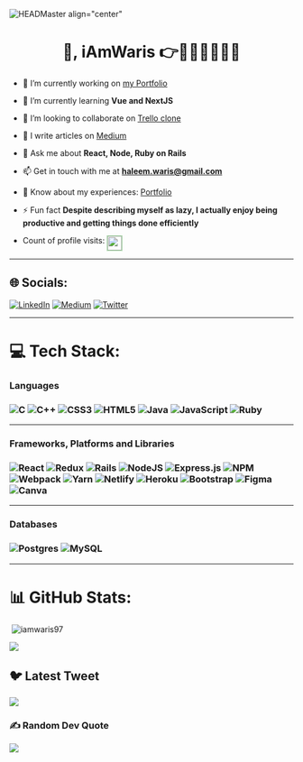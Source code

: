 ![HEADMaster align="center"](https://qph.cf2.quoracdn.net/main-qimg-fa7b4bdc3b2f73e749e5c2c646d4ae13)

<h1 align="center">👋, iAmWaris 👉👨‍💻👨‍🏫👨‍🎓</h1>

- 🔭 I’m currently working on [my Portfolio](https://iamwaris97.github.io/iAmWaris97-Portfolio)

- 🌱 I’m currently learning **Vue and NextJS**

- 👯 I’m looking to collaborate on [Trello clone](https://github.com/emilosman/trello-clone)

- 📝 I write articles on [Medium](https://medium.com/@haleem.waris)

- 💬 Ask me about **React, Node, Ruby on Rails**

- 📫 Get in touch with me at **haleem.waris@gmail.com**

- 📄 Know about my experiences: [Portfolio](https://iamwaris97.github.io/iAmWaris97-Portfolio)

- ⚡ Fun fact **Despite describing myself as lazy, I actually enjoy being productive and getting things done efficiently**

- Count of profile visits: <img style="height: 25px; vertical-align: top; border: 1px dotted green" src="https://profile-counter.glitch.me/iAmWaris97/count.svg" />

---

## 🌐 Socials:
[![LinkedIn](https://img.shields.io/badge/LinkedIn-%230077B5.svg?logo=linkedin&logoColor=white)](https://linkedin.com/in/waris-haleem) [![Medium](https://img.shields.io/badge/Medium-12100E?logo=medium&logoColor=white)](https://medium.com/@haleem.waris) [![Twitter](https://img.shields.io/badge/Twitter-%231DA1F2.svg?logo=Twitter&logoColor=white)](https://twitter.com/iAmWaris97) 
<hr>

# 💻 Tech Stack:
<h3>Languages<h3>

![C](https://img.shields.io/badge/c-%2300599C.svg?style=for-the-badge&logo=c&logoColor=white) ![C++](https://img.shields.io/badge/c++-%2300599C.svg?style=for-the-badge&logo=c%2B%2B&logoColor=white) ![CSS3](https://img.shields.io/badge/css3-%231572B6.svg?style=for-the-badge&logo=css3&logoColor=white) ![HTML5](https://img.shields.io/badge/html5-%23E34F26.svg?style=for-the-badge&logo=html5&logoColor=white) ![Java](https://img.shields.io/badge/java-%23ED8B00.svg?style=for-the-badge&logo=java&logoColor=white) ![JavaScript](https://img.shields.io/badge/javascript-%23323330.svg?style=for-the-badge&logo=javascript&logoColor=%23F7DF1E) ![Ruby](https://img.shields.io/badge/ruby-%23CC342D.svg?style=for-the-badge&logo=ruby&logoColor=white)
<hr>

<h3>Frameworks, Platforms and Libraries<h3>

![React](https://img.shields.io/badge/react-%2320232a.svg?style=for-the-badge&logo=react&logoColor=%2361DAFB) ![Redux](https://img.shields.io/badge/redux-%23593d88.svg?style=for-the-badge&logo=redux&logoColor=white) ![Rails](https://img.shields.io/badge/rails-%23CC0000.svg?style=for-the-badge&logo=ruby-on-rails&logoColor=white) ![NodeJS](https://img.shields.io/badge/node.js-6DA55F?style=for-the-badge&logo=node.js&logoColor=white) ![Express.js](https://img.shields.io/badge/express.js-%23404d59.svg?style=for-the-badge&logo=express&logoColor=%2361DAFB) ![NPM](https://img.shields.io/badge/NPM-%23000000.svg?style=for-the-badge&logo=npm&logoColor=white) ![Webpack](https://img.shields.io/badge/webpack-%238DD6F9.svg?style=for-the-badge&logo=webpack&logoColor=black) ![Yarn](https://img.shields.io/badge/yarn-%232C8EBB.svg?style=for-the-badge&logo=yarn&logoColor=white)
![Netlify](https://img.shields.io/badge/netlify-%23000000.svg?style=for-the-badge&logo=netlify&logoColor=#00C7B7) ![Heroku](https://img.shields.io/badge/heroku-%23430098.svg?style=for-the-badge&logo=heroku&logoColor=white) ![Bootstrap](https://img.shields.io/badge/bootstrap-%23563D7C.svg?style=for-the-badge&logo=bootstrap&logoColor=white) ![Figma](https://img.shields.io/badge/figma-%23F24E1E.svg?style=for-the-badge&logo=figma&logoColor=white) ![Canva](https://img.shields.io/badge/Canva-%2300C4CC.svg?style=for-the-badge&logo=Canva&logoColor=white)
<hr>

<h3>Databases<h3>

![Postgres](https://img.shields.io/badge/postgres-%23316192.svg?style=for-the-badge&logo=postgresql&logoColor=white) ![MySQL](https://img.shields.io/badge/mysql-%2300f.svg?style=for-the-badge&logo=mysql&logoColor=white) 
<hr>

# 📊 GitHub Stats:

<p>&nbsp;<img align="center" src="https://github-readme-stats.vercel.app/api?username=iamwaris97&show_icons=true&locale=en&theme=dark" alt="iamwaris97" /></p>

![](https://github-readme-streak-stats.herokuapp.com/?user=iAmWaris97&theme=dark&hide_border=false)<br/>


## 🐦 Latest Tweet
[![](https://gtce.itsvg.in/api?username=iAmWaris97)](https://github.com/VishwaGauravIn/github-twitter-card-embed)

### ✍️ Random Dev Quote
![](https://quotes-github-readme.vercel.app/api?type=horizontal&theme=radical)

